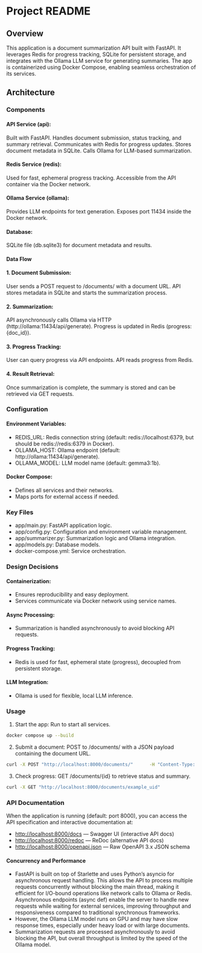 # Project README

## Overview
This application is a document summarization API built with FastAPI. It leverages Redis for progress tracking, SQLite for persistent storage, and integrates with the Ollama LLM service for generating summaries. The app is containerized using Docker Compose, enabling seamless orchestration of its services.

## Architecture

### Components

#### API Service (api):
Built with FastAPI.
Handles document submission, status tracking, and summary retrieval.
Communicates with Redis for progress updates.
Stores document metadata in SQLite.
Calls Ollama for LLM-based summarization.
#### Redis Service (redis):
Used for fast, ephemeral progress tracking.
Accessible from the API container via the Docker network.
#### Ollama Service (ollama):
Provides LLM endpoints for text generation.
Exposes port 11434 inside the Docker network.
#### Database:
SQLite file (db.sqlite3) for document metadata and results.


#### Data Flow

#### 1. Document Submission:
User sends a POST request to /documents/ with a document URL.
API stores metadata in SQLite and starts the summarization process.
#### 2. Summarization:
API asynchronously calls Ollama via HTTP (http://ollama:11434/api/generate).
Progress is updated in Redis (progress:{doc_id}).
#### 3. Progress Tracking:
User can query progress via API endpoints.
API reads progress from Redis.
#### 4. Result Retrieval:
Once summarization is complete, the summary is stored and can be retrieved via GET requests.

### Configuration
#### Environment Variables:
- REDIS_URL: Redis connection string (default: redis://localhost:6379, but should be redis://redis:6379 in Docker).
- OLLAMA_HOST: Ollama endpoint (default: http://ollama:11434/api/generate).
- OLLAMA_MODEL: LLM model name (default: gemma3:1b).
#### Docker Compose:
- Defines all services and their networks.
- Maps ports for external access if needed.
### Key Files
- app/main.py: FastAPI application logic.
- app/config.py: Configuration and environment variable management.
- app/summarizer.py: Summarization logic and Ollama integration.
- app/models.py: Database models.
- docker-compose.yml: Service orchestration.

### Design Decisions
#### Containerization:
- Ensures reproducibility and easy deployment.
- Services communicate via Docker network using service names.
#### Async Processing:
- Summarization is handled asynchronously to avoid blocking API requests.
#### Progress Tracking:
- Redis is used for fast, ephemeral state (progress), decoupled from persistent storage.
#### LLM Integration:
- Ollama is used for flexible, local LLM inference.
### Usage
1. Start the app:
Run to start all services.
```sh
docker compose up --build
``` 
2. Submit a document:
POST to /documents/ with a JSON payload containing the document URL.
```sh
curl -X POST "http://localhost:8000/documents/"      -H "Content-Type: application/json"      -d '{"name": "example_name", "URL": "example_url"}'
```
3. Check progress:
GET /documents/{id} to retrieve status and summary.
```sh
curl -X GET "http://localhost:8000/documents/example_uid"
```
### API Documentation

When the application is running (default: port 8000), you can access the API specification and interactive documentation at:

- [http://localhost:8000/docs](http://localhost:8000/docs) — Swagger UI (interactive API docs)
- [http://localhost:8000/redoc](http://localhost:8000/redoc) — ReDoc (alternative API docs)
- [http://localhost:8000/openapi.json](http://localhost:8000/openapi.json) — Raw OpenAPI 3.x JSON schema


#### Concurrency and Performance
- FastAPI is built on top of Starlette and uses Python’s asyncio for asynchronous request handling. This allows the API to process multiple requests concurrently without blocking the main thread, making it efficient for I/O-bound operations like network calls to Ollama or Redis. Asynchronous endpoints (async def) enable the server to handle new requests while waiting for external services, improving throughput and responsiveness compared to traditional synchronous frameworks.
- However, the Ollama LLM model runs on GPU and may have slow response times, especially under heavy load or with large documents.
- Summarization requests are processed asynchronously to avoid blocking the API, but overall throughput is limited by the speed of the Ollama model.
